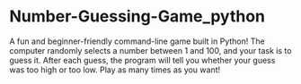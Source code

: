 # Number-Guessing-Game_python
A fun and beginner-friendly command-line game built in Python!   The computer randomly selects a number between 1 and 100, and your task is to guess it. After each guess, the program will tell you whether your guess was too high or too low. Play as many times as you want!
